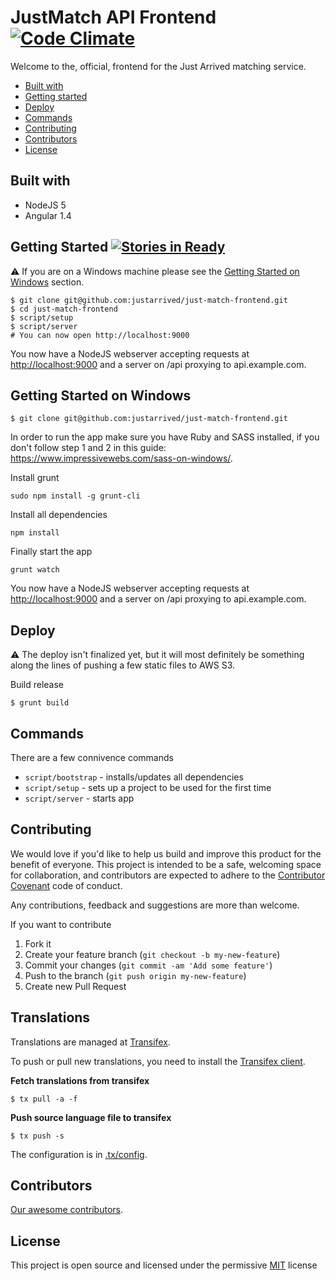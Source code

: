 # JustMatch API Frontend [![Code Climate](https://codeclimate.com/repos/568b9c653e8d2f3e5c0005cd/badges/3f87038cad7a3c82ba49/gpa.svg)](https://codeclimate.com/repos/568b9c653e8d2f3e5c0005cd/feed)

Welcome to the, official, frontend for the Just Arrived matching service.

* [Built with](#built-with)
* [Getting started](#getting-started)
* [Deploy](#deploy)
* [Commands](#commands)
* [Contributing](#contributing)
* [Contributors](#contributors)
* [License](#license)

## Built with

* NodeJS 5
* Angular 1.4

## Getting Started [![Stories in Ready](https://badge.waffle.io/justarrived/just-match-frontend.svg?label=ready&title=Ready+tasks)](http://waffle.io/justarrived/just-match-frontend)

:warning: If you are on a Windows machine please see the [Getting Started on Windows](#getting-started-on-windows) section.

```
$ git clone git@github.com:justarrived/just-match-frontend.git
$ cd just-match-frontend
$ script/setup
$ script/server
# You can now open http://localhost:9000
```

You now have a NodeJS webserver accepting requests at [http://localhost:9000](http://localhost:9000) and a server on /api proxying to api.example.com.

## Getting Started on Windows

```
$ git clone git@github.com:justarrived/just-match-frontend.git
```

In order to run the app make sure you have Ruby and SASS installed, if you don't follow step 1 and 2 in this guide: https://www.impressivewebs.com/sass-on-windows/.

Install grunt

```
sudo npm install -g grunt-cli
```

Install all dependencies

```
npm install
```

Finally start the app

```
grunt watch
```

You now have a NodeJS webserver accepting requests at [http://localhost:9000](http://localhost:9000) and a server on /api proxying to api.example.com.

## Deploy

:warning: The deploy isn't finalized yet, but it will most definitely be something along the lines of pushing a few static files to AWS S3.

Build release

```
$ grunt build
```

## Commands

There are a few connivence commands

* `script/bootstrap` - installs/updates all dependencies
* `script/setup` - sets up a project to be used for the first time
* `script/server` - starts app

## Contributing

We would love if you'd like to help us build and improve this product for the
benefit of everyone. This project is intended to be a safe, welcoming space for collaboration, and contributors are expected to adhere to the [Contributor Covenant](http://contributor-covenant.org/) code of conduct.

Any contributions, feedback and suggestions are more than welcome.

If you want to contribute

1. Fork it
2. Create your feature branch (`git checkout -b my-new-feature`)
3. Commit your changes (`git commit -am 'Add some feature'`)
4. Push to the branch (`git push origin my-new-feature`)
5. Create new Pull Request

## Translations

Translations are managed at [Transifex](https://www.transifex.com/justarrived/just-match-frontend).

To push or pull new translations, you need to install the [Transifex client](http://docs.transifex.com/client/setup/).

__Fetch translations from transifex__

```
$ tx pull -a -f
```

__Push source language file to transifex__

```
$ tx push -s
```

The configuration is in [.tx/config](.tx/config).

## Contributors

[Our awesome contributors](https://github.com/justarrived/just-match-frontend/graphs/contributors).

## License

This project is open source and licensed under the permissive [MIT](LICENSE.txt) license
